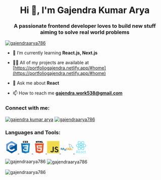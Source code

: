 <h1 align="center">Hi 👋, I'm Gajendra Kumar Arya</h1>
<h3 align="center">A passionate frontend developer loves to build new stuff aiming to solve real world problems</h3>

<p align="left"> <a href="https://github.com/ryo-ma/github-profile-trophy"><img src="https://github-profile-trophy.vercel.app/?username=gajendraarya786" alt="gajendraarya786" /></a> </p>

- 🌱 I’m currently learning **React.js, Next.js**

- 👨‍💻 All of my projects are available at [https://portfoliogajendra.netlify.app/#home](https://portfoliogajendra.netlify.app/#home)

- 💬 Ask me about **React**

- 📫 How to reach me **gajendra.work538@gmail.com**

<h3 align="left">Connect with me:</h3>
<p align="left">
<a href="https://linkedin.com/in/gajendra kumar arya" target="blank"><img align="center" src="https://raw.githubusercontent.com/rahuldkjain/github-profile-readme-generator/master/src/images/icons/Social/linked-in-alt.svg" alt="gajendra kumar arya" height="30" width="40" /></a>
<a href="https://instagram.com/gajendraarya786" target="blank"><img align="center" src="https://raw.githubusercontent.com/rahuldkjain/github-profile-readme-generator/master/src/images/icons/Social/instagram.svg" alt="gajendraarya786" height="30" width="40" /></a>
</p>

<h3 align="left">Languages and Tools:</h3>
<p align="left"> <a href="https://www.cprogramming.com/" target="_blank" rel="noreferrer"> <img src="https://raw.githubusercontent.com/devicons/devicon/master/icons/c/c-original.svg" alt="c" width="40" height="40"/> </a> <a href="https://www.w3schools.com/css/" target="_blank" rel="noreferrer"> <img src="https://raw.githubusercontent.com/devicons/devicon/master/icons/css3/css3-original-wordmark.svg" alt="css3" width="40" height="40"/> </a> <a href="https://www.w3.org/html/" target="_blank" rel="noreferrer"> <img src="https://raw.githubusercontent.com/devicons/devicon/master/icons/html5/html5-original-wordmark.svg" alt="html5" width="40" height="40"/> </a> <a href="https://developer.mozilla.org/en-US/docs/Web/JavaScript" target="_blank" rel="noreferrer"> <img src="https://raw.githubusercontent.com/devicons/devicon/master/icons/javascript/javascript-original.svg" alt="javascript" width="40" height="40"/> </a> <a href="https://www.mysql.com/" target="_blank" rel="noreferrer"> <img src="https://raw.githubusercontent.com/devicons/devicon/master/icons/mysql/mysql-original-wordmark.svg" alt="mysql" width="40" height="40"/> </a> <a href="https://reactjs.org/" target="_blank" rel="noreferrer"> <img src="https://raw.githubusercontent.com/devicons/devicon/master/icons/react/react-original-wordmark.svg" alt="react" width="40" height="40"/> </a> </p>

<p><img align="left" src="https://github-readme-stats.vercel.app/api/top-langs?username=gajendraarya786&show_icons=true&locale=en&layout=compact" alt="gajendraarya786" /></p>

<p>&nbsp;<img align="center" src="https://github-readme-stats.vercel.app/api?username=gajendraarya786&show_icons=true&locale=en" alt="gajendraarya786" /></p>

<p><img align="center" src="https://github-readme-streak-stats.herokuapp.com/?user=gajendraarya786&" alt="gajendraarya786" /></p>

